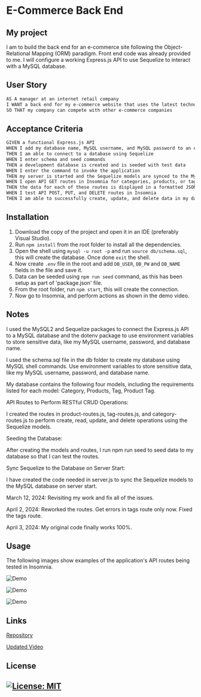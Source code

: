 # E-Commerce Back End

## My project

I am to build the back end for an e-commerce site following the Object-Relational Mapping (ORM) paradigm. Front end code was already provided to me. I will configure a working Express.js API to use Sequelize to interact with a MySQL database.


## User Story

```md
AS A manager at an internet retail company
I WANT a back end for my e-commerce website that uses the latest technologies
SO THAT my company can compete with other e-commerce companies
```

## Acceptance Criteria

```md
GIVEN a functional Express.js API
WHEN I add my database name, MySQL username, and MySQL password to an environment variable file
THEN I am able to connect to a database using Sequelize
WHEN I enter schema and seed commands
THEN a development database is created and is seeded with test data
WHEN I enter the command to invoke the application
THEN my server is started and the Sequelize models are synced to the MySQL database
WHEN I open API GET routes in Insomnia for categories, products, or tags
THEN the data for each of these routes is displayed in a formatted JSON
WHEN I test API POST, PUT, and DELETE routes in Insomnia
THEN I am able to successfully create, update, and delete data in my database
```

## Installation

1. Download the copy of the project and open it in an IDE (preferably Visual Studio).
2. Run `npm install` from the root folder to install all the dependencies.
3. Open the shell using `mysql -u root -p` and run `source db/schema.sql`, this will create the database. Once done `exit` the shell.
4. Now create `.env` file in the root and add `DB_USER`, `DB_PW` and `DB_NAME` fields in the file and save it.
5. Data can be seeded using `npm run seed` command, as this has been setup as part of 'package.json' file.
7. From the root folder, run `npm start`, this will create the connection.
8. Now go to Insomnia, and perform actions as shown in the demo video.


## Notes

I used the MySQL2 and Sequelize packages to connect the Express.js API to a MySQL database and the dotenv package to use environment variables to store sensitive data, like my MySQL username, password, and database name.

I used the schema.sql file in the db folder to create my database using MySQL shell commands. Use environment variables to store sensitive data, like my MySQL username, password, and database name. 

My database contains the following four models, including the requirements listed for each model: Category, Products, Tag, Product Tag. 

API Routes to Perform RESTful CRUD Operations:

I created the routes in product-routes.js, tag-routes.js, and category-routes.js to perform create, read, update, and delete operations using the Sequelize models.

Seeding the Database:

After creating the models and routes, I run npm run seed to seed data to my database so that I can test the routes.

Sync Sequelize to the Database on Server Start:

I have created the code needed in server.js to sync the Sequelize models to the MySQL database on server start.

March 12, 2024: Revisiting my work and fix all of the issues. 

April 2, 2024: Reworked the routes. Get errors in tags route only now. Fixed the tags route.

April 3, 2024: My original code finally works 100%. 

## Usage

The following images show examples of the application's API routes being tested in Insomnia.

![Demo](/Assets/13-orm-homework-demo-01.gif)

![Demo](/Assets/13-orm-homework-demo-02.gif)

![Demo](/Assets/13-orm-homework-demo-03.gif)


## Links

[Repository](https://github.com/Gera1313/E-commerce)

[Updated Video](https://youtu.be/Vwn2NulQSc8)

## License

## [![License: MIT](https://img.shields.io/badge/License-MIT-yellow.svg)](https://opensource.org/licenses/MIT)